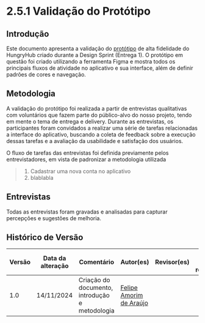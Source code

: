 # 2.5.1 Validação do Protótipo

## Introdução

Este documento apresenta a validação do [protótipo](https://unbarqdsw2024-2.github.io/2024.2_G7_Entrega_Entrega_01/#/Base/DesignSprint/Prototipo) de alta fidelidade do HungryHub criado durante a Design Sprint (Entrega 1). O protótipo em questão foi criado utilizando a ferramenta Figma e mostra todos os principais fluxos de atividade no aplicativo e sua interface, além de definir padrões de cores e navegação. 

## Metodologia

A validação do protótipo foi realizada a partir de entrevistas qualitativas com voluntários que fazem parte do público-alvo do nosso projeto, tendo em mente o tema de entrega e delivery. Durante as entrevistas, os participantes foram convidados a realizar uma série de tarefas relacionadas a interface do aplicativo, buscando a coleta de feedback sobre a execução dessas tarefas e a avaliação da usabilidade e satisfação dos usuários.

O fluxo de tarefas das entrevistas foi definida previamente pelos entrevistadores, em vista de padronizar a metodologia utilizada

> 1. Cadastrar uma nova conta no aplicativo
> 2. blablabla

## Entrevistas

Todas as entrevistas foram gravadas e analisadas para capturar percepções e sugestões de melhoria. 

<!-- adicionar aqui as entrevistas -->

## Histórico de Versão

| Versão | Data da alteração | Comentário | Autor(es) | Revisor(es) | Data de revisão |
|--------|-----------|-----------|-----------|-------------|-------------|
| 1.0 | 14/11/2024 | Criação do documento, introdução e metodologia | [Felipe Amorim de Araújo](https://github.com/lipeaaraujo) |  |  |